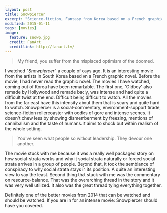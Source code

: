 ```yaml
---
layout: post
title: Snowpiercer
excerpt: "Science-fiction, Fantasy from Korea based on a French graphic novel"
modified: 2015-01-11
tags: [movies]
image:
  feature: snowp.jpg
  credit: FanArt
  creditlink: http://fanart.tv/
---
```


>My friend, you suffer from the misplaced optimism of the doomed.

I watched "*Snowpiercer*" a couple of days ago. It is an interesting movie from the artists in South Korea based on a French graphic novel. Before the movie, I had never read the graphic novel. The movies I have watched, coming out of Korea have been remarkable. The first one, 'Oldboy' also remade by Hollywood and remade badly, was intense and had quite a difficult twist at the end. Difficult being difficult to watch. All the movies from the far east have this intensity about them that is scary and quite hard to watch. Snowpiercer is a social-commentary, environment-support tirade, science-fiction rollercoaster with oodles of gore and intense scenes. It doesn't chew less by showing dismemberment by freezing, mentions of cannibalism and the taste of humans. It aims to shock but within realism of the whole setting. 

>You've seen what people so without leadership. They devour one another.

The movie stuck with me because it was a really well packaged story on how social-strata works and why it social strata naturally or forced social strata arrives in a group of people. Beyond that, it took the semblance of conspiracy to why social strata stays in its position. A quite an interesting view to say the least. Second thing that stuck with me was the commentary on resource-balance. That was the overarching thread in the story and it was very well utilized. It also was the great thread tying everything together. 

Definitely one of the better movies from 2014 that can be watched and should be watched. If you are in for an intense movie: Snowpiercer should have you covered. 
